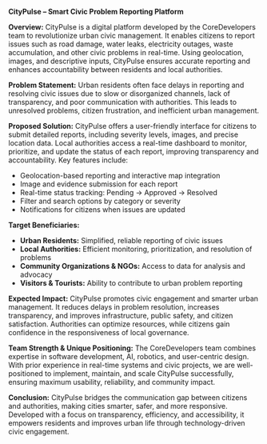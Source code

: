 **CityPulse – Smart Civic Problem Reporting Platform**

**Overview:**
CityPulse is a digital platform developed by the CoreDevelopers team to revolutionize urban civic management. It enables citizens to report issues such as road damage, water leaks, electricity outages, waste accumulation, and other civic problems in real-time. Using geolocation, images, and descriptive inputs, CityPulse ensures accurate reporting and enhances accountability between residents and local authorities.

**Problem Statement:**
Urban residents often face delays in reporting and resolving civic issues due to slow or disorganized channels, lack of transparency, and poor communication with authorities. This leads to unresolved problems, citizen frustration, and inefficient urban management.

**Proposed Solution:**
CityPulse offers a user-friendly interface for citizens to submit detailed reports, including severity levels, images, and precise location data. Local authorities access a real-time dashboard to monitor, prioritize, and update the status of each report, improving transparency and accountability. Key features include:

* Geolocation-based reporting and interactive map integration
* Image and evidence submission for each report
* Real-time status tracking: Pending → Approved → Resolved
* Filter and search options by category or severity
* Notifications for citizens when issues are updated

**Target Beneficiaries:**

* **Urban Residents:** Simplified, reliable reporting of civic issues
* **Local Authorities:** Efficient monitoring, prioritization, and resolution of problems
* **Community Organizations & NGOs:** Access to data for analysis and advocacy
* **Visitors & Tourists:** Ability to contribute to urban problem reporting

**Expected Impact:**
CityPulse promotes civic engagement and smarter urban management. It reduces delays in problem resolution, increases transparency, and improves infrastructure, public safety, and citizen satisfaction. Authorities can optimize resources, while citizens gain confidence in the responsiveness of local governance.

**Team Strength & Unique Positioning:**
The CoreDevelopers team combines expertise in software development, AI, robotics, and user-centric design. With prior experience in real-time systems and civic projects, we are well-positioned to implement, maintain, and scale CityPulse successfully, ensuring maximum usability, reliability, and community impact.

**Conclusion:**
CityPulse bridges the communication gap between citizens and authorities, making cities smarter, safer, and more responsive. Developed with a focus on transparency, efficiency, and accessibility, it empowers residents and improves urban life through technology-driven civic engagement.

